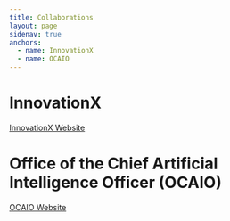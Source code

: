 ```yaml
---
title: Collaborations
layout: page
sidenav: true
anchors:
  - name: InnovationX
  - name: OCAIO
---
```


# InnovationX

[InnovationX Website](https://www.hhs.gov/ash/osm/innovationx/index.html)

# Office of the Chief Artificial Intelligence Officer (OCAIO) 

[OCAIO Website](https://www.hhs.gov/about/agencies/asa/ocio/ai/ocaio/index.html)

<!--- {% include bios.html %} --->
